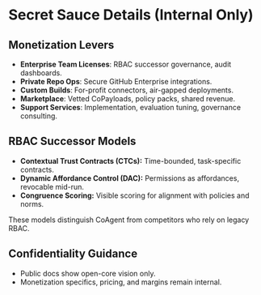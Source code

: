 # Secret Sauce Details (Internal Only)

## Monetization Levers
- **Enterprise Team Licenses**: RBAC successor governance, audit dashboards.
- **Private Repo Ops**: Secure GitHub Enterprise integrations.
- **Custom Builds**: For-profit connectors, air-gapped deployments.
- **Marketplace**: Vetted CoPayloads, policy packs, shared revenue.
- **Support Services**: Implementation, evaluation tuning, governance consulting.

## RBAC Successor Models
- **Contextual Trust Contracts (CTCs):** Time-bounded, task-specific contracts.
- **Dynamic Affordance Control (DAC):** Permissions as affordances, revocable mid-run.
- **Congruence Scoring:** Visible scoring for alignment with policies and norms.

These models distinguish CoAgent from competitors who rely on legacy RBAC.

## Confidentiality Guidance
- Public docs show open-core vision only.  
- Monetization specifics, pricing, and margins remain internal.  
